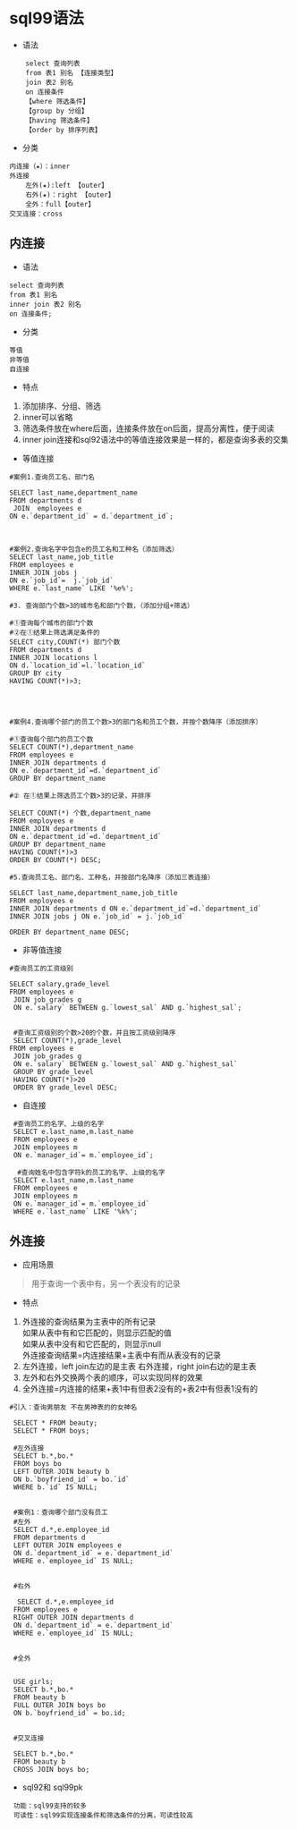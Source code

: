 
# sql99语法

* 语法
``` 
	select 查询列表
	from 表1 别名 【连接类型】
	join 表2 别名 
	on 连接条件
	【where 筛选条件】
	【group by 分组】
	【having 筛选条件】
	【order by 排序列表】
```
* 分类
``` 
内连接（★）：inner
外连接
	左外(★):left 【outer】
	右外(★)：right 【outer】
	全外：full【outer】
交叉连接：cross 
```
## 内连接

* 语法
``` 
select 查询列表
from 表1 别名
inner join 表2 别名
on 连接条件;
```

* 分类
``` 
等值
非等值
自连接
```

* 特点
1. 添加排序、分组、筛选
2. inner可以省略
3. 筛选条件放在where后面，连接条件放在on后面，提高分离性，便于阅读
4. inner join连接和sql92语法中的等值连接效果是一样的，都是查询多表的交集

* 等值连接
``` 
#案例1.查询员工名、部门名

SELECT last_name,department_name
FROM departments d
 JOIN  employees e
ON e.`department_id` = d.`department_id`;



#案例2.查询名字中包含e的员工名和工种名（添加筛选）
SELECT last_name,job_title
FROM employees e
INNER JOIN jobs j
ON e.`job_id`=  j.`job_id`
WHERE e.`last_name` LIKE '%e%';

#3. 查询部门个数>3的城市名和部门个数，（添加分组+筛选）

#①查询每个城市的部门个数
#②在①结果上筛选满足条件的
SELECT city,COUNT(*) 部门个数
FROM departments d
INNER JOIN locations l
ON d.`location_id`=l.`location_id`
GROUP BY city
HAVING COUNT(*)>3;




#案例4.查询哪个部门的员工个数>3的部门名和员工个数，并按个数降序（添加排序）

#①查询每个部门的员工个数
SELECT COUNT(*),department_name
FROM employees e
INNER JOIN departments d
ON e.`department_id`=d.`department_id`
GROUP BY department_name

#② 在①结果上筛选员工个数>3的记录，并排序

SELECT COUNT(*) 个数,department_name
FROM employees e
INNER JOIN departments d
ON e.`department_id`=d.`department_id`
GROUP BY department_name
HAVING COUNT(*)>3
ORDER BY COUNT(*) DESC;

#5.查询员工名、部门名、工种名，并按部门名降序（添加三表连接）

SELECT last_name,department_name,job_title
FROM employees e
INNER JOIN departments d ON e.`department_id`=d.`department_id`
INNER JOIN jobs j ON e.`job_id` = j.`job_id`

ORDER BY department_name DESC;
```

* 非等值连接

``` 
#查询员工的工资级别

SELECT salary,grade_level
FROM employees e
 JOIN job_grades g
 ON e.`salary` BETWEEN g.`lowest_sal` AND g.`highest_sal`;
 
 
 #查询工资级别的个数>20的个数，并且按工资级别降序
 SELECT COUNT(*),grade_level
FROM employees e
 JOIN job_grades g
 ON e.`salary` BETWEEN g.`lowest_sal` AND g.`highest_sal`
 GROUP BY grade_level
 HAVING COUNT(*)>20
 ORDER BY grade_level DESC;
```

* 自连接
``` 
 #查询员工的名字、上级的名字
 SELECT e.last_name,m.last_name
 FROM employees e
 JOIN employees m
 ON e.`manager_id`= m.`employee_id`;
 
  #查询姓名中包含字符k的员工的名字、上级的名字
 SELECT e.last_name,m.last_name
 FROM employees e
 JOIN employees m
 ON e.`manager_id`= m.`employee_id`
 WHERE e.`last_name` LIKE '%k%';
```

## 外连接

* 应用场景
> 用于查询一个表中有，另一个表没有的记录

* 特点
 1. 外连接的查询结果为主表中的所有记录  
	如果从表中有和它匹配的，则显示匹配的值  
	如果从表中没有和它匹配的，则显示null  
	外连接查询结果=内连接结果+主表中有而从表没有的记录  
 2. 左外连接，left join左边的是主表
    右外连接，right join右边的是主表
 3. 左外和右外交换两个表的顺序，可以实现同样的效果 
 4. 全外连接=内连接的结果+表1中有但表2没有的+表2中有但表1没有的


``` 
#引入：查询男朋友 不在男神表的的女神名
 
 SELECT * FROM beauty;
 SELECT * FROM boys;
 
 #左外连接
 SELECT b.*,bo.*
 FROM boys bo
 LEFT OUTER JOIN beauty b
 ON b.`boyfriend_id` = bo.`id`
 WHERE b.`id` IS NULL;
 
 
 #案例1：查询哪个部门没有员工
 #左外
 SELECT d.*,e.employee_id
 FROM departments d
 LEFT OUTER JOIN employees e
 ON d.`department_id` = e.`department_id`
 WHERE e.`employee_id` IS NULL;
 
 
 #右外
 
  SELECT d.*,e.employee_id
 FROM employees e
 RIGHT OUTER JOIN departments d
 ON d.`department_id` = e.`department_id`
 WHERE e.`employee_id` IS NULL;
 
 
 #全外
 
 
 USE girls;
 SELECT b.*,bo.*
 FROM beauty b
 FULL OUTER JOIN boys bo
 ON b.`boyfriend_id` = bo.id;
 

 #交叉连接
 
 SELECT b.*,bo.*
 FROM beauty b
 CROSS JOIN boys bo;
```

* sql92和 sql99pk
``` 
 功能：sql99支持的较多
 可读性：sql99实现连接条件和筛选条件的分离，可读性较高
```

